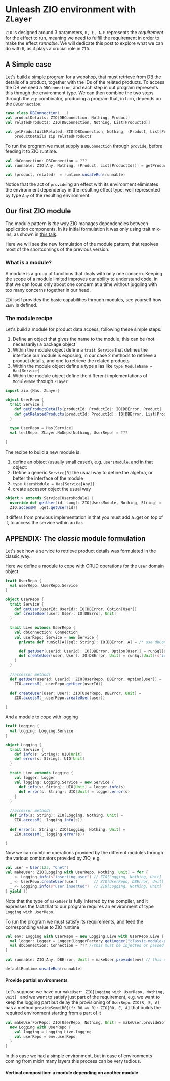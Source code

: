 # Unleash ZIO environment with `ZLayer`

`ZIO` is designed around 3 parameters, `R, E, A`. `R` represents the _requirement_ for the effect to run, meaning we need to fulfill
the requirement in order to make the effect _runnable_. We will dedicate this post to explore what we can do with `R`, as it plays a crucial role in `ZIO`.

## A Simple case
Let's build a simple program for a webshop, that must retrieve from DB the details of a product, together with the IDs of the related products. 
To access the DB we need a `DBConnection`, and each step in out program represents this through the environment type. We can then combine the two steps through the `zip` combinator,
producing a program that, in turn, depends on the `DBConnection`.

```scala
case class DBConnection(...)
val productDetails: ZIO[DBConnection, Nothing, Product]
val relatedProducts: ZIO[DBConnection, Nothing, List[ProductId]]

val getProductWithRelated: ZIO[DBConnection, Nothing, (Product, List[ProductId])] = 
    productDetails zip relatedProducts 
```

To run the program we must supply a `DBConnection` through `provide`, before feeding it to ZIO runtime.

```scala
val dbConnection: DBConnection = ???
val runnable: ZIO[Any, Nothing, (Product, List[ProductId])] = getProductWithRelated.provide(dbConnection)

val (product, related)  = runtime.unsafeRun(runnable)
```

Notice that the act of `provide`ing an effect with its environment eliminates the environment dependency in the resulting effect type, well represented by type `Any` of the resulting environment.

## Our first ZIO module
The module pattern is _the way_ ZIO manages dependencies between application components.
In its initial formulation it was only using trait mix-ins, as shown in [this talk](https://www.youtube.com/watch?v=IvL8mmB2RBM).

Here we will see the new formulation of the module pattern, that resolves most of the shortcomings of the previous version.

### What is a module?
A module is a group of functions that deals with only one concern. Keeping the scope of a module limited improves our ability to understand code, in that we can focus
 only about one concern at a time without juggling with too many concerns together in our head.
 
`ZIO` iself provides the basic capabilities through modules, see yourself how `ZEnv` is defined.



### The module recipe
Let's build a module for product data access, following these simple steps:

1. Define an object that gives the name to the module, this can be (not necessarily) a package object
1. Within the module object define a `trait Service` that defines the interface our module is exposing, in our case 2 methods to retrieve a product details, and one to retrieve the related products
1. Within the module object define a type alias like `type ModuleName = Has[Service]`
1. Within the module object define the different implementations of `ModuleName` through `ZLayer`

```scala
import zio.{Has, ZLayer}

object UserRepo {
  trait Service {
    def getProductDetails(productId: ProductId): IO[DBError, Product]
    def getRelatedProducts(productId: ProductId): IO[DBError, List[Product]]
  }
  
  type UserRepo = Has[Service]
  val testRepo: ZLayer.NoDeps[Nothing, UserRepo] = ???
  
}
```




The recipe to build a new module is:
1. define an object (usually small cased), e.g. `usersModule`, and in that object:
1. Define a generic `Service[R]` the usual way to define the algebra, or better the interface of the module
1. `type UsersModule = Has[Service[Any]]`
1. create accessor object the usual way
```scala
object > extends Service[UsersModule] {
  override def getUser(id: Long): ZIO[UsersModule, Nothing, String] =
  ZIO.accessM(_.get.getUser(id))
``` 
It differs from previous implementation in that you must add a .get on top of it, to access the service within an `Has` 


## APPENDIX: The _classic_ module formulation

Let's see how a service to retrieve product details was formulated in the classic way.

Here we define a module to cope with CRUD operations for the `User` domain object

```scala
trait UserRepo {
  val userRepo: UserRepo.Service
}

object UserRepo {
  trait Service {
    def getUser(userId: UserId): IO[DBError, Option[User]]
    def createUser(user: User): IO[DBError, Unit]
  }
  
  trait Live extends UserRepo {
    val dbConnection: Connection
    val userRepo: Service = new Service {
      private def runSql[A](sql: String): IO[DBError, A] = /* use dbConnection */

      def getUser(userId: UserId): IO[DBError, Option[User]] = runSql[Option[User]]("select * from users where id = $userId")
      def createUser(user: User): IO[DBError, Unit] = runSql[Unit](s"insert into users values (${user.id}, ${user.name}")
    }
  }

  //accessor methods
  def getUser(userId: UserId): ZIO[UserRepo, DBError, Option[User]] =
    ZIO.accessM(_.userRepo.getUser(userId))
  
  def createUser(user: User): ZIO[UserRepo, DBError, Unit] =
    ZIO.accessM(_.userRepo.createUser(user))

}
```

And a module to cope with logging

```scala
trait Logging {
  val logging: Logging.Service
}

object Logging {
  trait Service {
    def info(s: String): UIO[Unit]
    def error(s: String): UIO[Unit]
  }

  trait Live extends Logging {
    val logger: Logger
    val logging: Logging.Service = new Service {
      def info(s: String): UIO[Unit] = logger.info(s)
      def error(s: String): UIO[Unit] = logger.error(s)      
    }
  }
  
  //accesspr methods
  def info(s: String): ZIO[Logging, Nothing, Unit] = 
    ZIO.accessM(_.logging.info(s))

  def error(s: String): ZIO[Logging, Nothing, Unit] = 
    ZIO.accessM(_.logging.error(s))

}
```

Now we can combine operations provided by the different modules through the various combinators provided by ZIO, e.g.
```scala
val user = User(123, "Chet")
val makeUser: ZIO[Logging with UserRepo, Nothing, Unit] = for {
  _ <- Logging.info(s"inserting user") // ZIO[Logging, Nothing, Unit]
  _ <- UserRepo.createUser(user)       // ZIO[UserRepo, DBError, Unit]
  _ <- Logging.info(s"user inserted")  // ZIO[Logging, Nothing, Unit]
} yield ()
```

Note that the type of `makeUser` is fully inferred by the compiler, and it expresses the fact that to our program requires an environment of type `Logging with UserRepo`.

To run the program we must satisfy its requirements, and feed the corresponding value to ZIO runtime

```scala
val env: Logging with UserRepo = new Logging.Live with UserRepo.Live {
  val logger: Logger = Logger(LoggerFactory.getLogger("classic-module-pattern"))
  val dbConnection: Connection = ??? //this must be injected or passed somehow
}

val runnable: ZIO[Any, DBError, Unit] = makeUser.provide(env) // this effect has no requirements, it can be run 

defaultRuntime.unsafeRun(runnable)
```




#### Provide partial environments
Let's suppose we have our `makeUser: ZIO[Logging with UserRepo, Nothing, Unit] ` and we want to satisfy just part of the requirement, e.g. we want to keep the logging part but delay the 
provisioning of `UserRepo`. `ZIO[R, E, A]` has a method `provideSome[R0](f: R0 => R): ZIO[R0, E, A]` that builds the required environment starting from a part of it

```scala
val makeUserForRepo: ZIO[UserRepo, Nothing, Unit] = makeUser.provideSome[UserRepo] { env =>
  new Logging with UserRepo {
    val logging = Logging.Live.logging
    val userRepo = env.userRepo
  }
}
```

In this case we had a simple environment, but in case of environments coming from mixin many layers this process can be very tedious.

#### Vertical composition: a module depending on another module